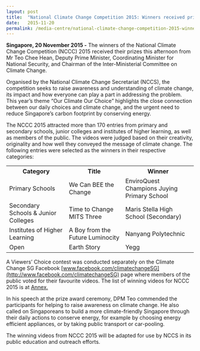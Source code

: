 ```yaml
---
layout: post
title:  "National Climate Change Competition 2015: Winners received prizes from DPM Teo Chee Hean"
date:   2015-11-20
permalink: /media-centre/national-climate-change-competition-2015-winners-received-prizes-from-dpm-teo-chee-hean/
---
```


**Singapore, 20 November 2015 -** The winners of the National Climate Change Competition (NCCC) 2015 received their prizes this afternoon from Mr Teo Chee Hean, Deputy Prime Minister, Coordinating Minister for National Security, and Chairman of the Inter-Ministerial Committee on Climate Change.

Organised by the National Climate Change Secretariat (NCCS), the competition seeks to raise awareness and understanding of climate change, its impact and how everyone can play a part in addressing the problem.  This year’s theme “Our Climate Our Choice” highlights the close connection between our daily choices and climate change, and the urgent need to reduce Singapore’s carbon footprint by conserving energy.

The NCCC 2015 attracted more than 170 entries from primary and secondary schools, junior colleges and institutes of higher learning, as well as members of the public. The videos were judged based on their creativity, originality and how well they conveyed the message of climate change. The following entries were selected as the winners in their respective categories:

<table class="table-h">
  <tr>
  	<th>Category</th>
    <th>Title</th>
    <th>Winner</th>
  </tr>
<tr>
  	<td>Primary Schools</td>
    <td>We Can BEE the Change</td>
    <td>EnviroQuest Champions
Juying Primary School</td>
  </tr>
<tr>
  	<td>Secondary Schools & Junior Colleges</td>
    <td>Time to Change
MITS Three</td>
    <td>Maris Stella High School (Secondary)</td>
  </tr>
  <tr>
  	<td>Institutes of Higher Learning</td>
    <td>A Boy from the Future
Luminocity</td>
    <td>Nanyang Polytechnic</td>
  </tr>
   <tr>
  	<td>Open</td>
    <td>Earth Story</td>
    <td>Yegg</td>
  </tr>
  </table>
  
A Viewers’ Choice contest was conducted separately on the Climate Change SG Facebook [www.facebook.com/climatechangeSG](http://www.facebook.com/climatechangeSG) page where members of the public voted for their favourite videos. The list of winning videos for NCCC 2015 is at [Annex.](/images/Press%20Release%20images/PDFs/annex---winners-of-nccc-2015.pdf)

In his speech at the prize award ceremony, DPM Teo commended the participants for helping to raise awareness on climate change.  He also called on Singaporeans to build a more climate-friendly Singapore through their daily actions to conserve energy, for example by choosing energy efficient appliances, or by taking public transport or car-pooling.  

The winning videos from NCCC 2015 will be adapted for use by NCCS in its public education and outreach efforts.  

